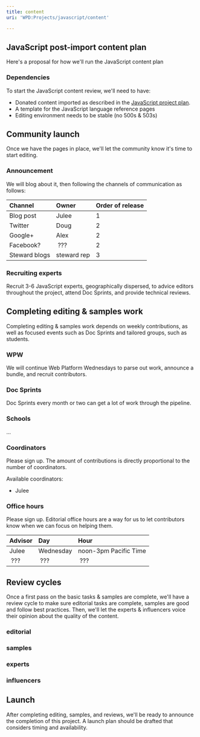 ```yaml
---
title: content
uri: 'WPD:Projects/javascript/content'

---
```

## JavaScript post-import content plan

Here's a proposal for how we'll run the JavaScript content plan

### Dependencies

To start the JavaScript content review, we'll need to have:

-   Donated content imported as described in the [JavaScript project plan](/WPD:Projects/javascript).
-   A template for the JavaScript language reference pages
-   Editing environment needs to be stable (no 500s & 503s)

## Community launch

Once we have the pages in place, we'll let the community know it's time to start editing.

### Announcement

We will blog about it, then following the channels of communication as follows:

|Channel|Owner|Order of release|
|:------|:----|:---------------|
|Blog post|Julee|1|
|Twitter|Doug|2|
|Google+|Alex|2|
|Facebook?| ???|2|
|Steward blogs|steward rep|3|

### Recruiting experts

Recruit 3-6 JavaScript experts, geographically dispersed, to advice editors throughout the project, attend Doc Sprints, and provide technical reviews.

## Completing editing & samples work

Completing editing & samples work depends on weekly contributions, as well as focused events such as Doc Sprints and tailored groups, such as students.

### WPW

We will continue Web Platform Wednesdays to parse out work, announce a bundle, and recruit contributors.

### Doc Sprints

Doc Sprints every month or two can get a lot of work through the pipeline.

### Schools

...

### Coordinators

Please sign up. The amount of contributions is directly proportional to the number of coordinators.

Available coordinators:

-   Julee

### Office hours

Please sign up. Editorial office hours are a way for us to let contributors know when we can focus on helping them.

|Advisor|Day|Hour|
|:------|:--|:---|
|Julee|Wednesday|noon-3pm Pacific Time|
| ???| ???| ???|

## Review cycles

Once a first pass on the basic tasks & samples are complete, we'll have a review cycle to make sure editorial tasks are complete, samples are good and follow best practices. Then, we'll let the experts & influencers voice their opinion about the quality of the content.

### editorial

### samples

### experts

### influencers

## Launch

After completing editing, samples, and reviews, we'll be ready to announce the completion of this project. A launch plan should be drafted that considers timing and availability.

